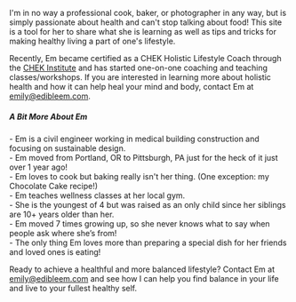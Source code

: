 
I'm in no way a professional cook, baker, or photographer in any way, but is simply passionate about health and can't stop talking about food! This site is a tool for her to share what she is learning as well as tips and tricks for making healthy living a part of one's lifestyle.

Recently, Em became certified as a CHEK Holistic Lifestyle Coach through the [CHEK Institute](http://chekinstitute.com) and has started one-on-one coaching and teaching classes/workshops. If you are interested in learning more about holistic health and how it can help heal your mind and body, contact Em at <emily@edibleem.com>.


##### A Bit More About Em
\- Em is a civil engineer working in medical building construction and focusing on sustainable design.  
\- Em moved from Portland, OR to Pittsburgh, PA just for the heck of it just over 1 year ago!  
\- Em loves to cook but baking really isn't her thing. (One exception: my Chocolate Cake recipe!)  
\- Em teaches wellness classes at her local gym.  
\- She is the youngest of 4 but was raised as an only child since her siblings are 10+ years older than her.  
\- Em moved 7 times growing up, so she never knows what to say when people ask where she’s from!  
\- The only thing Em loves more than preparing a special dish for her friends and loved ones is eating!  


Ready to achieve a healthful and more balanced lifestyle? Contact Em at <emily@edibleem.com> and see how I can help you find balance in your life and live to your fullest healthy self.
